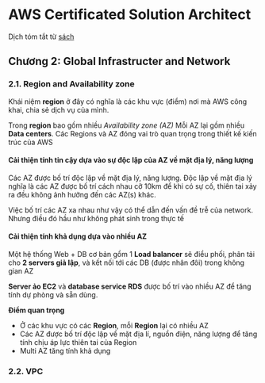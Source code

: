 # AWS Certificated Solution Architect

Dịch tóm tắt từ [sách](https://www.amazon.co.jp/AWS%E8%AA%8D%E5%AE%9A%E8%B3%87%E6%A0%BC%E8%A9%A6%E9%A8%93%E3%83%86%E3%82%AD%E3%82%B9%E3%83%88-AWS%E8%AA%8D%E5%AE%9A-%E3%82%BD%E3%83%AA%E3%83%A5%E3%83%BC%E3%82%B7%E3%83%A7%E3%83%B3%E3%82%A2%E3%83%BC%E3%82%AD%E3%83%86%E3%82%AF%E3%83%88-%E3%82%A2%E3%82%BD%E3%82%B7%E3%82%A8%E3%82%A4%E3%83%88-NRI%E3%83%8D%E3%83%83%E3%83%88%E3%82%B3%E3%83%A0%E6%A0%AA%E5%BC%8F%E4%BC%9A%E7%A4%BE/dp/479739739X/ref=sr_1_1?__mk_ja_JP=%E3%82%AB%E3%82%BF%E3%82%AB%E3%83%8A&keywords=AWS&qid=1562850067&s=gateway&sr=8-1)

## Chương 2: Global Infrastructer and Network

### 2.1. Region and Availability zone

Khái niệm **region** ở đây có nghĩa là các khu vực (điểm) nơi mà AWS công khai, chia sẻ dịch vụ của mình.

Trong **region** bao gồm nhiều **Availability zone* (AZ)*
Mỗi AZ lại gồm nhiều **Data centers**. Các Regions và AZ đóng vai trò quan trọng trong thiết kế kiến trúc của AWS

#### Cải thiện tính tin cậy dựa vào sự độc lập của AZ về mặt địa lý, năng lượng

Các AZ được bố trí độc lập về mặt địa lý, năng lượng. Độc lập về mặt địa lý nghĩa là các AZ được bố trí cách nhau cỡ 10km để khi có sự cố, thiên tai xảy ra đều không ảnh hưởng đến các AZ(s) khác.

Việc bố trí các AZ xa nhau như vậy có thể dẫn đến vấn đề trễ của network. Nhưng điều đó hầu như không phát sinh trong thực tế

#### Cải thiện tính khả dụng dựa vào nhiều AZ

Một hệ thống Web + DB cơ bản gồm 1 **Load balancer** sẽ điều phối, phân tải cho **2 servers giả lập**, và kết nối tới các DB (được nhân đôi) trong không gian AZ

**Server ảo EC2** và **database service RDS** được bố trí vào nhiều AZ để tăng tính dự phòng và sẵn dùng.

**Điểm quan trọng**
- Ở các khu vực có các **Region**, mỗi **Region** lại có nhiều AZ
- Các AZ được bố trí độc lập về mặt địa lí, nguồn điện, năng lượng để tăng tính chịu áp lực thiên tai của Region
- Multi AZ tăng tính khả dụng

### 2.2. VPC
